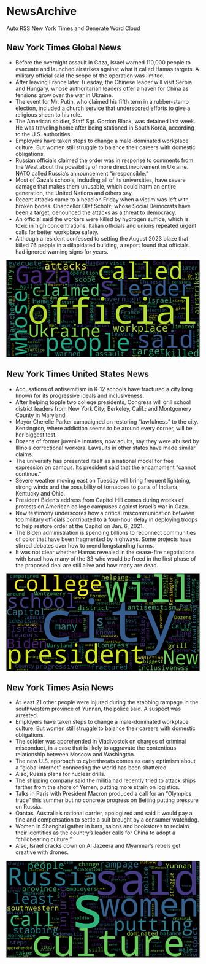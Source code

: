 # NewsArchive
Auto RSS New York Times and Generate Word Cloud

## New York Times Global News
* Before the overnight assault in Gaza, Israel warned 110,000 people to evacuate and launched airstrikes against what it called Hamas targets. A military official said the scope of the operation was limited.
* After leaving France later Tuesday, the Chinese leader will visit Serbia and Hungary, whose authoritarian leaders offer a haven for China as tensions grow over the war in Ukraine.
* The event for Mr. Putin, who claimed his fifth term in a rubber-stamp election, included a church service that underscored efforts to give a religious sheen to his rule.
* The American soldier, Staff Sgt. Gordon Black, was detained last week. He was traveling home after being stationed in South Korea, according to the U.S. authorities.
* Employers have taken steps to change a male-dominated workplace culture. But women still struggle to balance their careers with domestic obligations.
* Russian officials claimed the order was in response to comments from the West about the possibility of more direct involvement in Ukraine. NATO called Russia’s announcement “irresponsible.”
* Most of Gaza’s schools, including all of its universities, have severe damage that makes them unusable, which could harm an entire generation, the United Nations and others say.
* Recent attacks came to a head on Friday when a victim was left with broken bones. Chancellor Olaf Scholz, whose Social Democrats have been a target, denounced the attacks as a threat to democracy.
* An official said the workers were killed by hydrogen sulfide, which is toxic in high concentrations. Italian officials and unions repeated urgent calls for better workplace safety.
* Although a resident confessed to setting the August 2023 blaze that killed 76 people in a dilapidated building, a report found that officials had ignored warning signs for years.

![Global](./global.png)
## New York Times United States News
* Accusations of antisemitism in K-12 schools have fractured a city long known for its progressive ideals and inclusiveness.
* After helping topple two college presidents, Congress will grill school district leaders from New York City; Berkeley, Calif.; and Montgomery County in Maryland.
* Mayor Cherelle Parker campaigned on restoring “lawfulness” to the city. Kensington, where addiction seems to be around every corner, will be her biggest test.
* Dozens of former juvenile inmates, now adults, say they were abused by Illinois correctional workers. Lawsuits in other states have made similar claims.
* The university has presented itself as a national model for free expression on campus. Its president said that the encampment “cannot continue.”
* Severe weather moving east on Tuesday will bring frequent lightning, strong winds and the possibility of tornadoes to parts of Indiana, Kentucky and Ohio.
* President Biden’s address from Capitol Hill comes during weeks of protests on American college campuses against Israel’s war in Gaza.
* New testimony underscores how a critical miscommunication between top military officials contributed to a four-hour delay in deploying troops to help restore order at the Capitol on Jan. 6, 2021.
* The Biden administration is spending billions to reconnect communities of color that have been fragmented by highways. Some projects have stirred debates over how to mend longstanding harms.
* It was not clear whether Hamas revealed in the cease-fire negotiations with Israel how many of the 33 who would be freed in the first phase of the proposed deal are still alive and how many are dead.

![US](./usnews.png)
## New York Times Asia News
* At least 21 other people were injured during the stabbing rampage in the southwestern province of Yunnan, the police said. A suspect was arrested.
* Employers have taken steps to change a male-dominated workplace culture. But women still struggle to balance their careers with domestic obligations.
* The soldier was apprehended in Vladivostok on charges of criminal misconduct, in a case that is likely to aggravate the contentious relationship between Moscow and Washington.
* The new U.S. approach to cyberthreats comes as early optimism about a “global internet” connecting the world has been shattered.
* Also, Russia plans for nuclear drills.
* The shipping company said the militia had recently tried to attack ships farther from the shore of Yemen, putting more strain on logistics.
* Talks in Paris with President Macron produced a call for an “Olympics truce” this summer but no concrete progress on Beijing putting pressure on Russia.
* Qantas, Australia’s national carrier, apologized and said it would pay a fine and compensation to settle a suit brought by a consumer watchdog.
* Women in Shanghai gather in bars, salons and bookstores to reclaim their identities as the country’s leader calls for China to adopt a “childbearing culture.”
* Also, Israel cracks down on Al Jazeera and Myanmar’s rebels get creative with drones.

![Asian](./asian.png)
